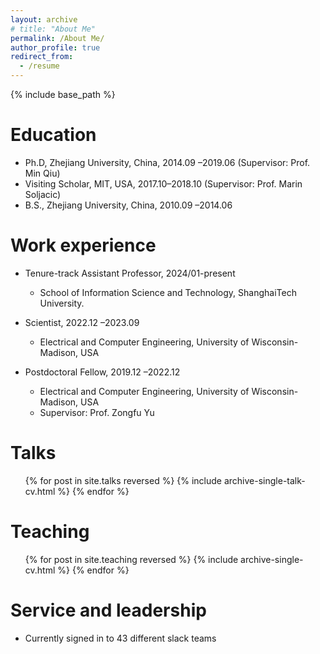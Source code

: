```yaml
---
layout: archive
# title: "About Me"
permalink: /About Me/
author_profile: true
redirect_from:
  - /resume
---
```


{% include base_path %}

Education
======
* Ph.D, Zhejiang University, China, 2014.09 –2019.06 (Supervisor: Prof. Min Qiu)
* Visiting Scholar, MIT, USA, 2017.10–2018.10 (Supervisor: Prof. Marin Soljacic)
* B.S., Zhejiang University, China, 2010.09 –2014.06

Work experience
======
* Tenure-track Assistant Professor, 2024/01-present
  * School of Information Science and Technology, ShanghaiTech University.

* Scientist, 2022.12 –2023.09
  * Electrical and Computer Engineering, University of Wisconsin-Madison, USA

* Postdoctoral Fellow, 2019.12 –2022.12
  * Electrical and Computer Engineering, University of Wisconsin-Madison, USA
  * Supervisor: Prof. Zongfu Yu
  
  
Talks
======
  <ul>{% for post in site.talks reversed %}
    {% include archive-single-talk-cv.html  %}
  {% endfor %}</ul>
  
Teaching
======
  <ul>{% for post in site.teaching reversed %}
    {% include archive-single-cv.html %}
  {% endfor %}</ul>
  
Service and leadership
======
* Currently signed in to 43 different slack teams
